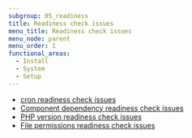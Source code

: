 ```yaml
---
subgroup: 05_readiness
title: Readiness check issues
menu_title: Readiness check issues
menu_node: parent
menu_order: 1
functional_areas:
  - Install
  - System
  - Setup
---
```


*  [cron readiness check issues](https://support.magento.com/hc/en-us/articles/360032952852)
*  [Component dependency readiness check issues](https://support.magento.com/hc/en-us/articles/360033469652)
*  [PHP version readiness check issues](https://support.magento.com/hc/en-us/articles/360034594431)
*  [File permissions readiness check issues](https://support.magento.com/hc/en-us/articles/360034224232)
